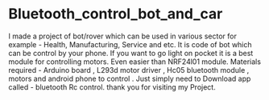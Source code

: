 # Bluetooth_control_bot_and_car
I made a project of bot/rover which can be used in various sector for example - Health, Manufacturing, Service and etc.
It is code of bot which can be control by your phone. 
If you want to go light on pocket it is a best module for controlling motors.
Even easier than NRF24l01 module. 
Materials required - Arduino board , L293d motor driver , Hc05 bluetooth module , motors and android phone to control .
Just simply need to Download app called - bluetooth Rc control. 
thank you for visiting my Project.


